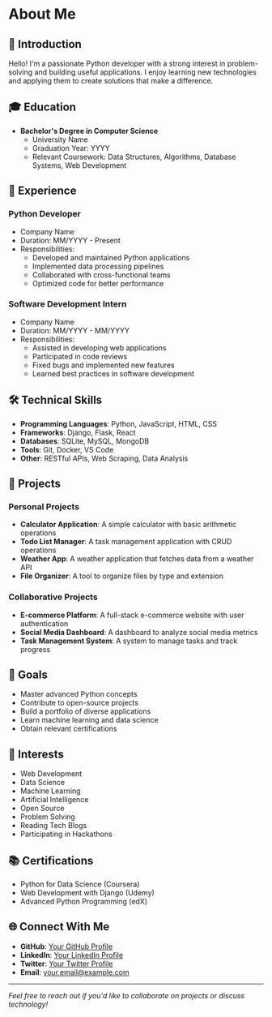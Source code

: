 # About Me

## 👋 Introduction

Hello! I'm a passionate Python developer with a strong interest in problem-solving and building useful applications. I enjoy learning new technologies and applying them to create solutions that make a difference.

## 🎓 Education

- **Bachelor's Degree in Computer Science**
  - University Name
  - Graduation Year: YYYY
  - Relevant Coursework: Data Structures, Algorithms, Database Systems, Web Development

## 💼 Experience

### Python Developer
- Company Name
- Duration: MM/YYYY - Present
- Responsibilities:
  - Developed and maintained Python applications
  - Implemented data processing pipelines
  - Collaborated with cross-functional teams
  - Optimized code for better performance

### Software Development Intern
- Company Name
- Duration: MM/YYYY - MM/YYYY
- Responsibilities:
  - Assisted in developing web applications
  - Participated in code reviews
  - Fixed bugs and implemented new features
  - Learned best practices in software development

## 🛠️ Technical Skills

- **Programming Languages**: Python, JavaScript, HTML, CSS
- **Frameworks**: Django, Flask, React
- **Databases**: SQLite, MySQL, MongoDB
- **Tools**: Git, Docker, VS Code
- **Other**: RESTful APIs, Web Scraping, Data Analysis

## 🚀 Projects

### Personal Projects
- **Calculator Application**: A simple calculator with basic arithmetic operations
- **Todo List Manager**: A task management application with CRUD operations
- **Weather App**: A weather application that fetches data from a weather API
- **File Organizer**: A tool to organize files by type and extension

### Collaborative Projects
- **E-commerce Platform**: A full-stack e-commerce website with user authentication
- **Social Media Dashboard**: A dashboard to analyze social media metrics
- **Task Management System**: A system to manage tasks and track progress

## 🎯 Goals

- Master advanced Python concepts
- Contribute to open-source projects
- Build a portfolio of diverse applications
- Learn machine learning and data science
- Obtain relevant certifications

## 🌟 Interests

- Web Development
- Data Science
- Machine Learning
- Artificial Intelligence
- Open Source
- Problem Solving
- Reading Tech Blogs
- Participating in Hackathons

## 📚 Certifications

- Python for Data Science (Coursera)
- Web Development with Django (Udemy)
- Advanced Python Programming (edX)

## 🌐 Connect With Me

- **GitHub**: [Your GitHub Profile](https://github.com/yourusername)
- **LinkedIn**: [Your LinkedIn Profile](https://linkedin.com/in/yourusername)
- **Twitter**: [Your Twitter Profile](https://twitter.com/yourusername)
- **Email**: your.email@example.com

---

*Feel free to reach out if you'd like to collaborate on projects or discuss technology!* 